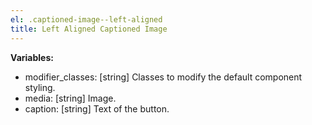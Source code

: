 ```yaml
---
el: .captioned-image--left-aligned
title: Left Aligned Captioned Image
---
```


__Variables:__
* modifier_classes: [string] Classes to modify the default component styling.
* media: [string] Image.
* caption: [string] Text of the button.
